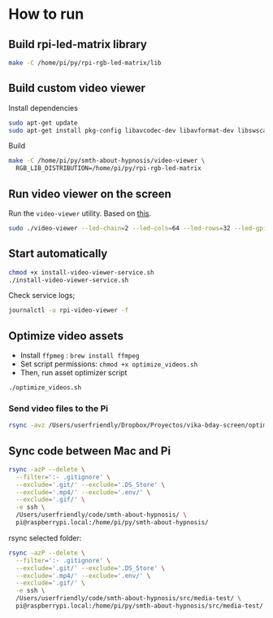# How to run

## Build rpi-led-matrix library

```bash
make -C /home/pi/py/rpi-rgb-led-matrix/lib
```

## Build custom video viewer

Install dependencies

```bash
sudo apt-get update
sudo apt-get install pkg-config libavcodec-dev libavformat-dev libswscale-dev libavdevice-dev
```

Build

```bash
make -C /home/pi/py/smth-about-hypnosis/video-viewer \
  RGB_LIB_DISTRIBUTION=/home/pi/py/rpi-rgb-led-matrix
```

## Run video viewer on the screen

Run the `video-viewer` utility. Based on [this](https://github.com/hzeller/rpi-rgb-led-matrix/tree/master/utils#video-viewer).

```bash
sudo ./video-viewer --led-chain=2 --led-cols=64 --led-rows=32 --led-gpio-mapping=adafruit-hat -T2 /home/pi/py/optimized-videos
```

## Start automatically

```bash
chmod +x install-video-viewer-service.sh
./install-video-viewer-service.sh
```

Check service logs;

```bash
journalctl -u rpi-video-viewer -f
```

## Optimize video assets

- Install `ffpmeg` : `brew install ffmpeg`
- Set script permissions: `chmod +x optimize_videos.sh`
- Then, run asset optimizer script

```bash
./optimize_videos.sh
```

### Send video files to the Pi

```bash
rsync -avz /Users/userfriendly/Dropbox/Proyectos/vika-bday-screen/optimized-videos pi@raspberrypi.local:/home/pi/py
```

## Sync code between Mac and Pi

```bash
rsync -azP --delete \
  --filter=':- .gitignore' \
  --exclude='.git/' --exclude='.DS_Store' \
  --exclude='.mp4/' --exclude='.env/' \
  --exclude='.gif/' \
  -e ssh \
  /Users/userfriendly/code/smth-about-hypnosis/ \
  pi@raspberrypi.local:/home/pi/py/smth-about-hypnosis/
```

rsync selected folder:

```bash
rsync -azP --delete \
  --filter=':- .gitignore' \
  --exclude='.git/' --exclude='.DS_Store' \
  --exclude='.mp4/' --exclude='.env/' \
  --exclude='.gif/' \
  -e ssh \
  /Users/userfriendly/code/smth-about-hypnosis/src/media-test/ \
  pi@raspberrypi.local:/home/pi/py/smth-about-hypnosis/src/media-test/
```